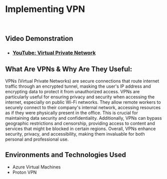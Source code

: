 

<h1>Implementing VPN</h1>
<br />


<h2>Video Demonstration</h2>

- ### [YouTube: Virtual Private Network](https://www.youtube.com/watch?v=nqQiv0U0P9s)

<h2>What Are VPNs & Why Are They Useful: </h2>

VPNs (Virtual Private Networks) are secure connections that route internet traffic through an encrypted tunnel, masking the user's IP address and encrypting data to protect it from unauthorized access. VPNs are particularly useful for ensuring privacy and security when accessing the internet, especially on public Wi-Fi networks. They allow remote workers to securely connect to their company's internal network, accessing resources as if they were physically present in the office. This is crucial for maintaining data security and confidentiality. Additionally, VPNs can bypass geographic restrictions and censorship, providing access to content and services that might be blocked in certain regions. Overall, VPNs enhance security, privacy, and accessibility, making them invaluable for both personal and professional use.


<h2>Environments and Technologies Used</h2>

- Azure Virtual Machines
- Proton VPN
